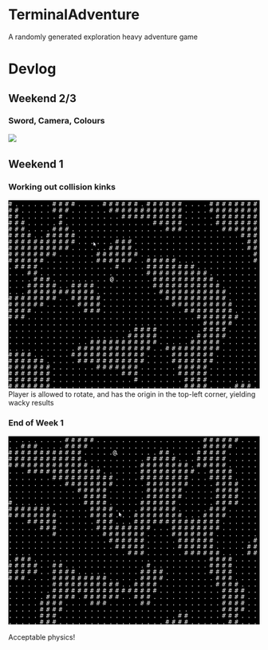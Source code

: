 # TerminalAdventure
A randomly generated exploration heavy adventure game

# Devlog

## Weekend 2/3

### Sword, Camera, Colours
![](https://github.com/Themichaelreimer/TerminalAdventure/blob/main/gif/3.gif)

## Weekend 1

### Working out collision kinks
![](https://github.com/Themichaelreimer/TerminalAdventure/blob/main/gif/1.gif)
Player is allowed to rotate, and has the origin in the top-left corner, yielding wacky results


### End of Week 1
![](https://github.com/Themichaelreimer/TerminalAdventure/blob/main/gif/2.gif)

Acceptable physics!
